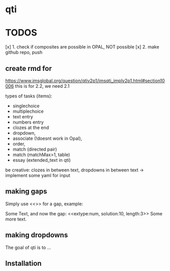 
<!-- README.md is generated from README.Rmd. Please edit that file -->

# qti

# TODOS

\[x\] 1. check if composites are possible in OPAL, NOT possible \[x\] 2.
make github repo, push

## create rmd for

<https://www.imsglobal.org/question/qtiv2p1/imsqti_implv2p1.html#section10006>
this is for 2.2, we need 2.1

types of tasks (items):

-   singlechoice
-   multiplechoice
-   text entry
-   numbers entry
-   clozes at the end
-   dropdown,
-   associate (!doesnt work in Opal),
-   order,
-   match (directed pair)
-   match (matchMax\>1, table)
-   essay (extended_text in qti)

be creative: clozes in between text, dropdowns in between text -\>
implement some yaml for input

## making gaps

Simply use \<\<\>\> for a gap, example:

Some Text, and now the gap: \<\<extype:num, solution:10, length:3\>\>
Some more text.

## making dropdowns

<!-- badges: start -->
<!-- badges: end -->

The goal of qti is to …

## Installation
